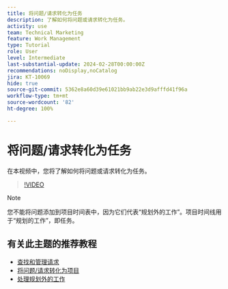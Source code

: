 ```yaml
---
title: 将问题/请求转化为任务
description: 了解如何将问题或请求转化为任务。
activity: use
team: Technical Marketing
feature: Work Management
type: Tutorial
role: User
level: Intermediate
last-substantial-update: 2024-02-28T00:00:00Z
recommendations: noDisplay,noCatalog
jira: KT-10069
hide: true
source-git-commit: 5362e8a60d39e61021bb9ab22e3d9afffd41f96a
workflow-type: tm+mt
source-wordcount: '82'
ht-degree: 100%

---
```


# 将问题/请求转化为任务

在本视频中，您将了解如何将问题或请求转化为任务。

>[!VIDEO](https://video.tv.adobe.com/v/3427605/?quality=12&learn=on)

>[!NOTE]
>
>您不能将问题添加到项目时间表中，因为它们代表“规划外的工作”。项目时间线用于“规划的工作”，即任务。

## 有关此主题的推荐教程

* [查找和管理请求](/help/manage-work/issues-requests/find-requests.md)
* [将问题/请求转化为项目](/help/manage-work/issues-requests/create-a-project-from-a-request.md)
* [处理规划外的工作](/help/manage-work/issues-requests/handle-unplanned-work.md)


